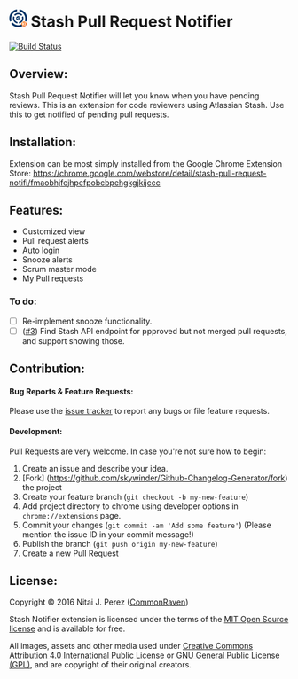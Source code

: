 ![](https://raw.githubusercontent.com/CommonRaven/stash-notify/master/icons/logo32.png) Stash Pull Request Notifier
====================

<a href="https://travis-ci.org/CommonRaven/stash-notify.svg">
  <img src="https://img.shields.io/travis/CommonRaven/stash-notify.svg?style=flat"
    alt="Build Status">
</a>

## Overview:

Stash Pull Request Notifier will let you know when you have pending reviews.
This is an extension for code reviewers using Atlassian Stash.
Use this to get notified of pending pull requests.

## Installation:

Extension can be most simply installed from the Google Chrome Extension Store:
https://chrome.google.com/webstore/detail/stash-pull-request-notifi/fmaobhjfejhpefpobcbpehgkgjkijccc

## Features:
* Customized view
* Pull request alerts
* Auto login
* Snooze alerts
* Scrum master mode
* My Pull requests

### To do:
- [ ] Re-implement snooze functionality.
- [ ] ([#3](https://github.com/CommonRaven/stash-notify/issues/3)) Find Stash API endpoint for ppproved but not merged pull requests, and support showing those. 

## Contribution:

#### Bug Reports & Feature Requests:

Please use the [issue tracker](https://github.com/CommonRaven/stash-notify/issues) to report any bugs or file feature requests.

#### Development:

Pull Requests are very welcome. In case you're not sure how to begin:

1. Create an issue and describe your idea.
2. [Fork] (https://github.com/skywinder/Github-Changelog-Generator/fork) the project
3. Create your feature branch (`git checkout -b my-new-feature`)
4. Add project directory to chrome using developer options in `chrome://extensions` page.
5. Commit your changes (`git commit -am 'Add some feature'`) (Please mention the issue ID in your commit message!)
6. Publish the branch (`git push origin my-new-feature`)
7. Create a new Pull Request

## License:

Copyright © 2016 Nitai J. Perez ([CommonRaven](https://github.com/CommonRaven))

Stash Notifier extension is licensed under the terms of the [MIT Open Source license](https://raw.githubusercontent.com/CommonRaven/stash-notify/master/LICENSE) and is available for free.

All images, assets and other media used under [Creative Commons Attribution 4.0 International Public License](http://creativecommons.org/licenses/by/4.0/legalcode) or [GNU General Public License (GPL)](http://www.gnu.org/copyleft/gpl.html), and are copyright of their original creators.
